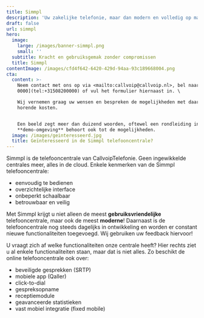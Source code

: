 ```yaml
---
title: Simmpl
description: 'Uw zakelijke telefonie, maar dan modern en volledig op maat. '
draft: false
url: simmpl
hero:
  image:
    large: /images/banner-simmpl.png
    small: ''
  subtitle: Kracht en gebruiksgemak zonder compromissen
  title: Simmpl
contentImage: /images/cfd4f642-6420-429d-94aa-93c189668004.png
cta:
  content: >-
    Neem contact met ons op via <mailto:callvoip@callvoip.nl>, bel naar [050 820
    0000](tel:+31508200000) of vul het formulier hiernaast in. \

    Wij vernemen graag uw wensen en bespreken de mogelijkheden met daarbij
    horende kosten. 


    Een beeld zegt meer dan duizend woorden, oftewel een rondleiding in onze
    **demo-omgeving** behoort ook tot de mogelijkheden.
  image: /images/geinteresseerd.jpg
  title: Geïnteresseerd in de Simmpl telefooncentrale?
---
```

Simmpl is de telefooncentrale van CallvoipTelefonie. Geen ingewikkelde centrales meer, alles in de cloud. Enkele kenmerken van de Simmpl telefooncentrale:

* eenvoudig te bedienen
* overzichtelijke interface
* onbeperkt schaalbaar
* betrouwbaar en veilig

Met Simmpl krijgt u niet alleen de meest **gebruiksvriendelijke** telefooncentrale, maar ook de meest **moderne**! Daarnaast is de telefooncentrale nog steeds dagelijks in ontwikkeling en worden er constant nieuwe functionaliteiten toegevoegd. Wij gebruiken uw feedback hiervoor!

U vraagt zich af welke functionaliteiten onze centrale heeft? Hier rechts ziet u al enkele functionaliteiten staan, maar dat is niet alles. Zo beschikt de online telefooncentrale ook over:

* beveiligde gesprekken (SRTP)
* mobiele app (Qaller)
* click-to-dial
* gespreksopname
* receptiemodule
* geavanceerde statistieken
* vast mobiel integratie (fixed mobile)
